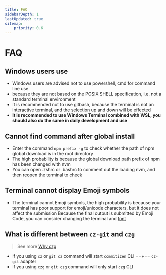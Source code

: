 ```yaml
---
title: FAQ
sidebarDepth: 1
lastUpdated: true
sitemap:
    priority: 0.6
---
```


# FAQ

## Windows users use

- Windows users are advised not to use powershell, cmd for command line use
- because they are not based on the POSIX SHELL specification, i.e. not a standard terminal environment
- It is recommended not to use gitbash, because the terminal is not an interactive terminal, and the selection up and down will be effected
- **It is recommended to use Windows Terminal combined with WSL, you should also do the same in daily development and use**

## Cannot find command after global install

- Enter the command `npm prefix -g` to check whether the path of npm global download is in the root directory
- The high probability is because the global download path prefix of npm has been changed with nvm
- You can open .zshrc or .bashrc to comment out the loading nvm, and then reopen the terminal to check

## Terminal cannot display Emoji symbols

- The terminal cannot Emoji symbols, the high probability is because your terminal has poor support for emoji/unicode characters, but it does not affect the submission
   Because the final output is submitted by Emoji Code, you can consider changing the terminal and [font](https://github.com/ryanoasis/nerd-fonts)

## What is different between `cz-git` and `czg`

> See more [Why czg](/cli/why.html)

- If you using `cz` or `git cz` command will start `commitizen` CLI ==+== `cz-git` adapter
- If you using `czg` or `git czg` command will only start `czg` CLI

